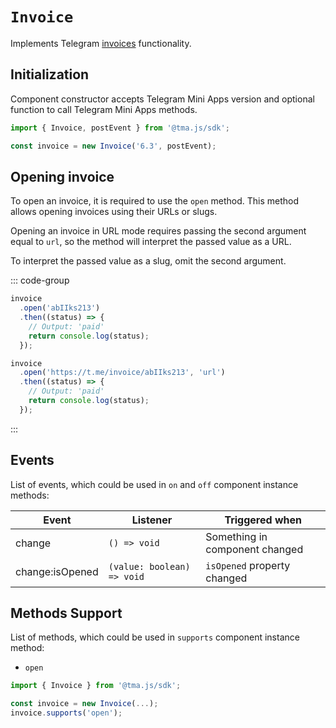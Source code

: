 # `Invoice`

Implements Telegram [invoices](https://core.telegram.org/bots/payments#introducing-payments-2-0)
functionality.

## Initialization

Component constructor accepts Telegram Mini Apps version and optional function to call
Telegram Mini Apps methods.

```typescript
import { Invoice, postEvent } from '@tma.js/sdk';

const invoice = new Invoice('6.3', postEvent);
```

## Opening invoice

To open an invoice, it is required to use the `open` method. This method allows opening invoices
using their URLs or slugs.

Opening an invoice in URL mode requires passing the second argument equal to `url`, so the method
will interpret the passed value as a URL.

To interpret the passed value as a slug, omit the second argument.

::: code-group

```typescript [Using slug]
invoice
  .open('abIIks213')
  .then((status) => {
    // Output: 'paid'
    return console.log(status);
  });
```

```typescript [Using URL]
invoice
  .open('https://t.me/invoice/abIIks213', 'url')
  .then((status) => {
    // Output: 'paid'
    return console.log(status);
  });
```

:::

## Events

List of events, which could be used in `on` and `off` component instance methods:

| Event           | Listener                   | Triggered when                 |
|-----------------|----------------------------|--------------------------------|
| change          | `() => void`               | Something in component changed |
| change:isOpened | `(value: boolean) => void` | `isOpened` property changed    |

## Methods Support

List of methods, which could be used in `supports` component instance method:

- `open`

```typescript
import { Invoice } from '@tma.js/sdk';

const invoice = new Invoice(...);
invoice.supports('open');
```
